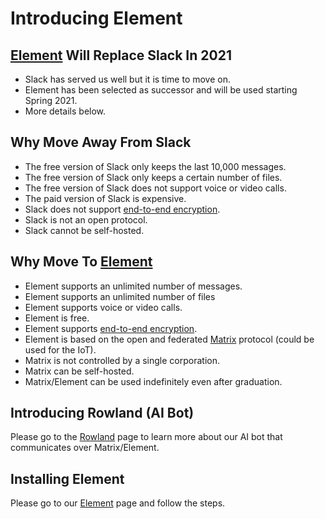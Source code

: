 # Introducing Element

## [Element](https://element.io/) Will Replace Slack In 2021

* Slack has served us well but it is time to move on.
* Element has been selected as successor and will be used starting Spring 2021.
* More details below.

## Why Move Away From Slack

* The free version of Slack only keeps the last 10,000 messages.
* The free version of Slack only keeps a certain number of files.
* The free version of Slack does not support voice or video calls.
* The paid version of Slack is expensive.
* Slack does not support [end-to-end encryption](https://en.wikipedia.org/wiki/End-to-end_encryption).
* Slack is not an open protocol.
* Slack cannot be self-hosted.

## Why Move To [Element](https://element.io/)

* Element supports an unlimited number of messages.
* Element supports an unlimited number of files
* Element supports voice or video calls.
* Element is free.
* Element supports [end-to-end encryption](https://en.wikipedia.org/wiki/End-to-end_encryption).
* Element is based on the open and federated [Matrix](https://matrix.org/) protocol (could be used for the IoT).
* Matrix is not controlled by a single corporation.
* Matrix can be self-hosted.
* Matrix/Element can be used indefinitely even after graduation.

## Introducing Rowland (AI Bot)

Please go to the [Rowland](rowland) page to learn more about our AI bot that communicates over Matrix/Element.

## Installing Element

Please go to our [Element](element) page and follow the steps.
